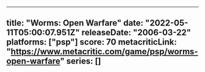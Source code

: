 
---
title: "Worms: Open Warfare"
date: "2022-05-11T05:00:07.951Z"
releaseDate: "2006-03-22"
platforms: ["psp"]
score: 70
metacriticLink: "https://www.metacritic.com/game/psp/worms-open-warfare"
series: []
---
